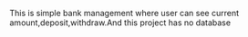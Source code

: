 This is simple bank management where user can see current amount,deposit,withdraw.And this project has no database 
